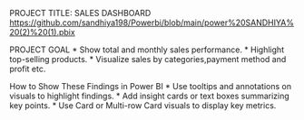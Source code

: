 PROJECT TITLE:  SALES DASHBOARD https://github.com/sandhiya198/Powerbi/blob/main/power%20SANDHIYA%20(2)%20(1).pbix

PROJECT GOAL
    * Show total and monthly sales performance.
    * Highlight top-selling products.
    * Visualize sales by categories,payment method and profit etc.

How to Show These Findings in Power BI
    * Use tooltips and annotations on visuals to highlight findings.
    * Add insight cards or text boxes summarizing key points.
    * Use Card or Multi-row Card visuals to display key metrics.
		
	 
              
                 
    
    
